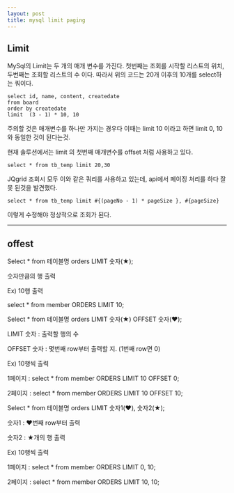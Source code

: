 ```yaml
---
layout: post
title: mysql limit paging
---
```


## Limit
MySql의 Limit는 두 개의 매개 변수를 가진다.
첫번째는 조회를 시작할 리스트의 위치,  두번째는 조회할 리스트의 수 이다.
따라서 위의 코드는 20개 이후의 10개를 select하는 쿼이다.

```
select id, name, content, createdate
from board
order by createdate
limit  (3 - 1) * 10, 10
```   

주의할 것은 매개변수를 하나만 가지는 경우다
이때는 limit 10 이라고 하면 limit 0, 10 와 동일한 것이 된다는것.

현재 솔루션에서는 limit 의 첫번째  매개변수를 offset 처럼 사용하고 있다.

``select * from tb_temp limit 20,30``


JQgrid 조회시 모두 이와 같은 쿼리를 사용하고 있는데, api에서 페이징 처리를 하다 잘못 된것을 발견했다.

``select * from tb_temp limit #{(pageNo - 1) * pageSize }, #{pageSize}``

이렇게 수정해야 정상적으로 조회가 된다.

*****

## offest

Select  * from 테이블명 orders LIMIT 숫자(★);

숫자만큼의 행 출력

Ex) 10행 출력

select * from member ORDERS LIMIT 10;



Select * from 테이블명 orders LIMIT 숫자(★) OFFSET 숫자(♥);

LIMIT 숫자 : 출력할 행의 수

OFFSET 숫자 : 몇번째 row부터 출력할 지. (1번째 row면 0)

Ex) 10행씩 출력

1페이지 : select * from member ORDERS LIMIT 10 OFFSET 0;

2페이지 : select * from member ORDERS LIMIT 10 OFFSET 10;



Select * from 테이블명 orders LIMIT 숫자1(♥), 숫자2(★);

숫자1 : ♥번째 row부터 출력

숫자2 : ★개의 행 출력

Ex) 10행씩 출력

1페이지 : select * from member ORDERS LIMIT 0, 10;

2페이지 : select * from member ORDERS LIMIT 10, 10;
